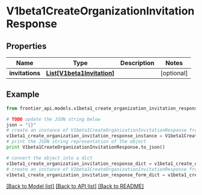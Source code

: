 # V1beta1CreateOrganizationInvitationResponse


## Properties
Name | Type | Description | Notes
------------ | ------------- | ------------- | -------------
**invitations** | [**List[V1beta1Invitation]**](V1beta1Invitation.md) |  | [optional] 

## Example

```python
from frontier_api.models.v1beta1_create_organization_invitation_response import V1beta1CreateOrganizationInvitationResponse

# TODO update the JSON string below
json = "{}"
# create an instance of V1beta1CreateOrganizationInvitationResponse from a JSON string
v1beta1_create_organization_invitation_response_instance = V1beta1CreateOrganizationInvitationResponse.from_json(json)
# print the JSON string representation of the object
print V1beta1CreateOrganizationInvitationResponse.to_json()

# convert the object into a dict
v1beta1_create_organization_invitation_response_dict = v1beta1_create_organization_invitation_response_instance.to_dict()
# create an instance of V1beta1CreateOrganizationInvitationResponse from a dict
v1beta1_create_organization_invitation_response_form_dict = v1beta1_create_organization_invitation_response.from_dict(v1beta1_create_organization_invitation_response_dict)
```
[[Back to Model list]](../README.md#documentation-for-models) [[Back to API list]](../README.md#documentation-for-api-endpoints) [[Back to README]](../README.md)


